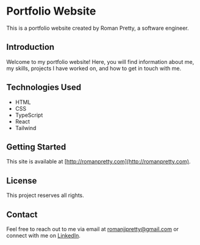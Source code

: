 # Portfolio Website

This is a portfolio website created by Roman Pretty, a software engineer.

## Introduction

Welcome to my portfolio website! Here, you will find information about me, my skills, projects I have worked on, and how to get in touch with me.

## Technologies Used

- HTML
- CSS
- TypeScript
- React
- Tailwind

## Getting Started

This site is available at [http://romanpretty.com](http://romanpretty.com).

## License

This project reserves all rights.

## Contact

Feel free to reach out to me via email at [romanjjpretty@gmail.com](mailto:romanjjpretty@gmail.com) or connect with me on [LinkedIn](https://www.linkedin.com/in/roman-pretty-054800209/).
